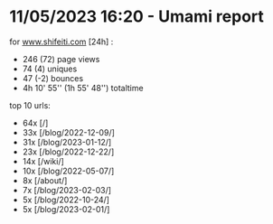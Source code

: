# 11/05/2023 16:20 - Umami report
for www.shifeiti.com [24h] :

 - 246 (72) page views
 - 74 (4) uniques
 - 47 (-2) bounces
 - 4h 10' 55'' (1h 55' 48'') totaltime


top 10 urls:
 - 64x [/]
 - 33x [/blog/2022-12-09/]
 - 31x [/blog/2023-01-12/]
 - 23x [/blog/2022-12-22/]
 - 14x [/wiki/]
 - 10x [/blog/2022-05-07/]
 - 8x [/about/]
 - 7x [/blog/2023-02-03/]
 - 5x [/blog/2022-10-24/]
 - 5x [/blog/2023-02-01/]


